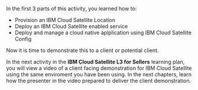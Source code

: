 In the first 3 parts of this activity, you learned how to:

   - Provision an IBM Cloud Satellite Location
   - Deploy an IBM Cloud Satellite enabled service
   - Deploy and manage a cloud native aplplication using IBM Cloud Satellite Config

Now it is time to demonstrate this to a client or potential client.

In the next activity in the **IBM Cloud Satellite L3 for Sellers** learning plan, you will view a video of a client facing demonstration for IBM Cloud Satellite using the same enviroment you have been using. In the next chapters, learn how the presenter in the video prepared to deliver the client demonstration.
